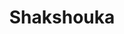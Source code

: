 ---
layout: recette
categories: [recettes]
hidden: true
lang: fr
sitemap: false
title: Shakshouka
type: sel
pour: pour 6 personnes
ingredients: 
  - nom: tomates
    qte: 10
  - nom: oignon
    qte: 1
  - nom: poivron vert 
    qte: 1
  - nom: ail
    qte: 4
    unite: gousses
  - nom: pois chiches
    qte: 1
    unite: boîte
  - nom: oeufs
    qte: 6
  - nom: persil
    qte: à souhait
  - nom: cumin
    qte: 1
    unite: cuillère à café
  - nom: paprika doux
    qte: 4
    unite: cuillères à café
preconditions:
  - Dans un verre, ajouter les épices, du sel et du poivre
etapes:
  - label: "Préparation"
    details:
      - Faire revenir l’oignon dans de l’huile d’olive
      - Ajouter les poivrons et les faire ramollir à feu doux
      - Ajouter l’ail et les épices
      - Mélanger et cuire à feu doux 2 minutes
      - Ajouter les tomates et les pois chiches
      - Quand les tomates sont cuites, ajouter le persil
      - Ajouter les oeufs directement dans la poele un par un (faire des trous juste avant)
      - Servir quand les blancs sont cuits mais pas les jaunes
---